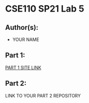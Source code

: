 # CSE110 SP21 Lab 5

## Author(s):
- YOUR NAME

## Part 1:

[PART 1 SITE LINK](https://angusyick.github.io/Lab5/)

## Part 2:

LINK TO YOUR PART 2 REPOSITORY